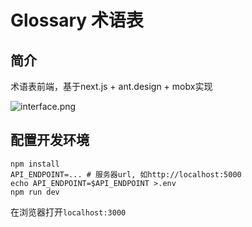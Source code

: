 # Glossary 术语表

## 简介

术语表前端，基于next.js + ant.design + mobx实现

![interface.png](https://i.loli.net/2019/09/23/N5SOlRMDkEPGYgT.png)

## 配置开发环境

```
npm install
API_ENDPOINT=... # 服务器url, 如http://localhost:5000
echo API_ENDPOINT=$API_ENDPOINT >.env
npm run dev
```

在浏览器打开`localhost:3000`